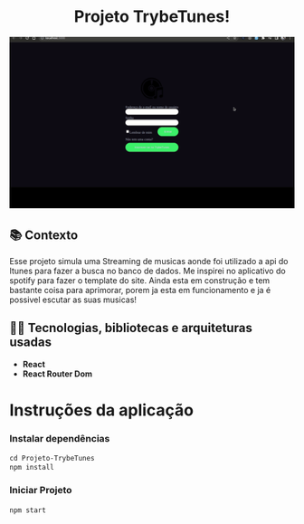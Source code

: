 <h1 align="center">
Projeto TrybeTunes!
</h1>

![Music Gif](./TrybeTunes.gif)

## :books: Contexto
Esse projeto simula uma Streaming de musicas aonde foi utilizado a api do Itunes para fazer a busca no banco de dados. Me inspirei no aplicativo do spotify para fazer o template do site. Ainda esta em construção e tem bastante coisa para aprimorar, porem ja esta em funcionamento e ja é possivel escutar as suas musicas!


## :man_technologist: Tecnologias, bibliotecas e arquiteturas usadas
  * __React__
  * __React Router Dom__

# Instruções da aplicação
### Instalar dependências
```
cd Projeto-TrybeTunes
npm install
```

### Iniciar Projeto
```
npm start
```
